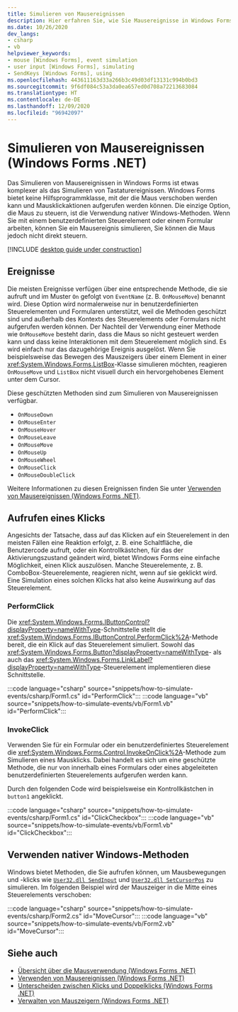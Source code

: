 ```yaml
---
title: Simulieren von Mausereignissen
description: Hier erfahren Sie, wie Sie Mausereignisse in Windows Forms für .NET simulieren.
ms.date: 10/26/2020
dev_langs:
- csharp
- vb
helpviewer_keywords:
- mouse [Windows Forms], event simulation
- user input [Windows Forms], simulating
- SendKeys [Windows Forms], using
ms.openlocfilehash: 443611163d33a266b3c49d03df13131c994b0bd3
ms.sourcegitcommit: 9f6df084c53a3da0ea657ed0d708a72213683084
ms.translationtype: HT
ms.contentlocale: de-DE
ms.lasthandoff: 12/09/2020
ms.locfileid: "96942097"
---
```

# <a name="how-to-simulate-mouse-events-windows-forms-net"></a>Simulieren von Mausereignissen (Windows Forms .NET)

Das Simulieren von Mausereignissen in Windows Forms ist etwas komplexer als das Simulieren von Tastaturereignissen. Windows Forms bietet keine Hilfsprogrammklasse, mit der die Maus verschoben werden kann und Mausklickaktionen aufgerufen werden können. Die einzige Option, die Maus zu steuern, ist die Verwendung nativer Windows-Methoden. Wenn Sie mit einem benutzerdefinierten Steuerelement oder einem Formular arbeiten, können Sie ein Mausereignis simulieren, Sie können die Maus jedoch nicht direkt steuern.

[!INCLUDE [desktop guide under construction](../../includes/desktop-guide-preview-note.md)]

## <a name="events"></a>Ereignisse

Die meisten Ereignisse verfügen über eine entsprechende Methode, die sie aufruft und im Muster `On` gefolgt von `EventName` (z. B. `OnMouseMove`) benannt wird. Diese Option wird normalerweise nur in benutzerdefinierten Steuerelementen und Formularen unterstützt, weil die Methoden geschützt sind und außerhalb des Kontexts des Steuerelements oder Formulars nicht aufgerufen werden können. Der Nachteil der Verwendung einer Methode wie `OnMouseMove` besteht darin, dass die Maus so nicht gesteuert werden kann und dass keine Interaktionen mit dem Steuerelement möglich sind. Es wird einfach nur das dazugehörige Ereignis ausgelöst. Wenn Sie beispielsweise das Bewegen des Mauszeigers über einem Element in einer <xref:System.Windows.Forms.ListBox>-Klasse simulieren möchten, reagieren `OnMouseMove` und `ListBox` nicht visuell durch ein hervorgehobenes Element unter dem Cursor.

Diese geschützten Methoden sind zum Simulieren von Mausereignissen verfügbar.

- `OnMouseDown`
- `OnMouseEnter`
- `OnMouseHover`
- `OnMouseLeave`
- `OnMouseMove`
- `OnMouseUp`
- `OnMouseWheel`
- `OnMouseClick`
- `OnMouseDoubleClick`

Weitere Informationen zu diesen Ereignissen finden Sie unter [Verwenden von Mausereignissen (Windows Forms .NET)](events.md).

## <a name="invoke-a-click"></a>Aufrufen eines Klicks

Angesichts der Tatsache, dass auf das Klicken auf ein Steuerelement in den meisten Fällen eine Reaktion erfolgt, z. B. eine Schaltfläche, die Benutzercode aufruft, oder ein Kontrollkästchen, für das der Aktivierungszustand geändert wird, bietet Windows Forms eine einfache Möglichkeit, einen Klick auszulösen. Manche Steuerelemente, z. B. ComboBox-Steuerelemente, reagieren nicht, wenn auf sie geklickt wird. Eine Simulation eines solchen Klicks hat also keine Auswirkung auf das Steuerelement.

### <a name="performclick"></a>PerformClick

Die <xref:System.Windows.Forms.IButtonControl?displayProperty=nameWithType>-Schnittstelle stellt die <xref:System.Windows.Forms.IButtonControl.PerformClick%2A>-Methode bereit, die ein Klick auf das Steuerelement simuliert. Sowohl das <xref:System.Windows.Forms.Button?displayProperty=nameWithType>- als auch das <xref:System.Windows.Forms.LinkLabel?displayProperty=nameWithType>-Steuerelement implementieren diese Schnittstelle.

:::code language="csharp" source="snippets/how-to-simulate-events/csharp/Form1.cs" id="PerformClick":::
:::code language="vb" source="snippets/how-to-simulate-events/vb/Form1.vb" id="PerformClick":::

### <a name="invokeclick"></a>InvokeClick

Verwenden Sie für ein Formular oder ein benutzerdefiniertes Steuerelement die <xref:System.Windows.Forms.Control.InvokeOnClick%2A>-Methode zum Simulieren eines Mausklicks. Dabei handelt es sich um eine geschützte Methode, die nur von innerhalb eines Formulars oder eines abgeleiteten benutzerdefinierten Steuerelements aufgerufen werden kann.

Durch den folgenden Code wird beispielsweise ein Kontrollkästchen in `button1` angeklickt.

:::code language="csharp" source="snippets/how-to-simulate-events/csharp/Form1.cs" id="ClickCheckbox":::
:::code language="vb" source="snippets/how-to-simulate-events/vb/Form1.vb" id="ClickCheckbox":::

## <a name="use-native-windows-methods"></a>Verwenden nativer Windows-Methoden

Windows bietet Methoden, die Sie aufrufen können, um Mausbewegungen und -klicks wie [`User32.dll SendInput`](/windows/win32/api/winuser/nf-winuser-sendinput) und [`User32.dll SetCursorPos`](/windows/win32/api/winuser/nf-winuser-setcursorpos) zu simulieren. Im folgenden Beispiel wird der Mauszeiger in die Mitte eines Steuerelements verschoben:

:::code language="csharp" source="snippets/how-to-simulate-events/csharp/Form2.cs" id="MoveCursor":::
:::code language="vb" source="snippets/how-to-simulate-events/vb/Form2.vb" id="MoveCursor":::

## <a name="see-also"></a>Siehe auch

- [Übersicht über die Mausverwendung (Windows Forms .NET)](overview.md)
- [Verwenden von Mausereignissen (Windows Forms .NET)](events.md)
- [Unterscheiden zwischen Klicks und Doppelklicks (Windows Forms .NET)](how-to-distinguish-between-clicks-and-double-clicks.md)
- [Verwalten von Mauszeigern (Windows Forms .NET)](how-to-manage-cursor-pointer.md)
